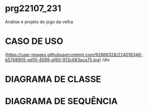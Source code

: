 # prg22107_231
Análise e projeto do jogo da velha

# CASO DE USO
(https://user-images.githubusercontent.com/92868328/224016346-b5748905-ed10-4599-af60-913c683aca75.jpg)
/div

# DIAGRAMA DE CLASSE

# DIAGRAMA DE SEQUÊNCIA
